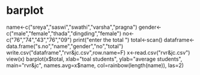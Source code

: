 # barplot
name<-c("sreya","saswi","swathi","varsha","pragna")
gender<-c("male","female","thada","dingding","female")
no<-c("76","74","43","76","09")
print("enter the total ")
total<-scan()
dataframe<-data.frame("s.no","name","gender","no","total")
write.csv("dataframe","rvr&jc.csv",row.name=F)
x<-read.csv("rvr&jc.csv")
view(x)
barplot(x$total,
        xlab="toal students",
        ylab="average students",
        main="rvr&jc",
        names.avg=x$name,
        col=rainbow(length(name)),
        las=2)
